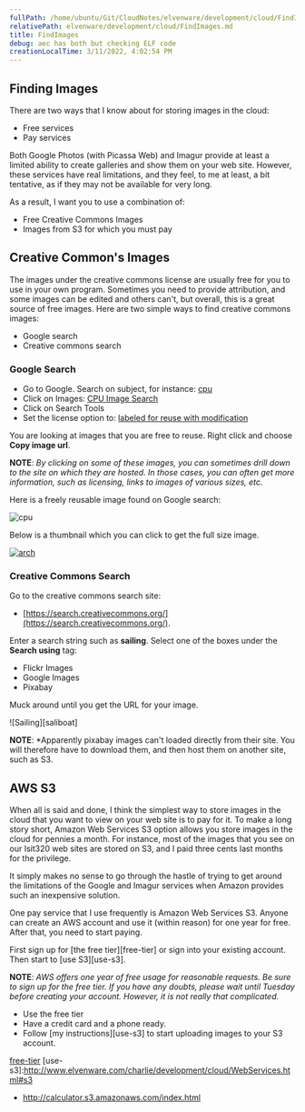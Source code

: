 ```yaml
---
fullPath: /home/ubuntu/Git/CloudNotes/elvenware/development/cloud/FindImages.md
relativePath: elvenware/development/cloud/FindImages.md
title: FindImages
debug: aec has both but checking ELF code
creationLocalTime: 3/11/2022, 4:02:54 PM
---
```


<!-- toc -->
<!-- tocstop -->

## Finding Images

There are two ways that I know about for storing images in the cloud:

- Free services
- Pay services

Both Google Photos (with Picassa Web) and Imagur provide at least a limited ability to create galleries and show them on your web site. However, these services have real limitations, and they feel, to me at least, a bit tentative, as if they may not be available for very long.

As a result, I want you to use a combination of:

- Free Creative Commons Images
- Images from S3 for which you must pay

## Creative Common's Images

The images under the creative commons license are usually free for you to use in your own program. Sometimes you need to provide attribution, and some images can be edited and others can't, but overall, this is a great source of free images. Here are two simple ways to find creative commons images:

- Google search
- Creative commons search

### Google Search

- Go to Google. Search on subject, for instance: [cpu](http://www.google.com/search?q=cpu)
- Click on Images: [CPU Image Search](http://www.google.com/search?q=cpu&source=lnms&tbm=isch)
- Click on Search Tools
- Set the license option to: [labeled for reuse with modification](http://www.google.com/search?q=cpu&source=lnms&tbm=isch&tbs=sur:fmc)

You are looking at images that you are free to reuse. Right click and choose **Copy image url**.

**NOTE**: *By clicking on some of these images, you can sometimes drill down to the site on which they are hosted. In those cases, you can often get more information, such as licensing, links to images of various sizes, etc.*

Here is a freely reusable image found on Google search:

![cpu](https://s3.amazonaws.com/bucket01.elvenware.com/images-test-01/cpu-564772_640.jpg)

Below is a thumbnail which you can click to get the full size image.

[![arch](https://upload.wikimedia.org/wikipedia/commons/thumb/4/42/80486DX2_arch.svg/500px-80486DX2_arch.svg.png)][big-link]

[big-link]: https://upload.wikimedia.org/wikipedia/commons/thumb/4/42/80486DX2_arch.svg/2000px-80486DX2_arch.svg.png

### Creative Commons Search

Go to the creative commons search site:

- [https://search.creativecommons.org/](https://search.creativecommons.org/).

Enter a search string such as **sailing**. Select one of the boxes under the **Search using** tag:

- Flickr Images
- Google Images
- Pixabay

Muck around until you get the URL for your image.

![Sailing][saliboat]

[sailboat]: (https://s3.amazonaws.com/bucket01.elvenware.com/images-test-01/ships-701596_640.jpg)

**NOTE**: *Apparently pixabay images can't loaded directly from their site. You will therefore have to download them, and then host them on another site, such as S3.

## AWS S3

When all is said and done, I think the simplest way to store images in the cloud that you want to view on your web site is to pay for it. To make a long story short, Amazon Web Services S3 option allows you store images in the cloud for pennies a month. For instance, most of the images that you see on our Isit320 web sites are stored on S3, and I paid three cents last months for the privilege.

It simply makes no sense to go through the hastle of trying to get around the limitations of the Google and Imagur services when Amazon provides such an inexpensive solution.

One pay service that I use frequently is Amazon Web Services S3. Anyone can create an AWS account and use it (within reason) for one year for free. After that, you need to start paying.

First sign up for [the free tier][free-tier] or sign into your existing account. Then start to [use S3][use-s3].

**NOTE**: *AWS offers one year of free usage for reasonable requests. Be sure to sign up for the free tier. If you have any doubts, please wait until Tuesday before creating your account. However, it is not really that complicated.*

- Use the free tier
- Have a credit card and a phone ready.
- Follow [my instructions][use-s3] to start uploading images to your S3 account.

[free-tier](http://www.elvenware.com/charlie/development/cloud/WebServices.html#aws)
[use-s3]:http://www.elvenware.com/charlie/development/cloud/WebServices.html#s3


- <http://calculator.s3.amazonaws.com/index.html>
